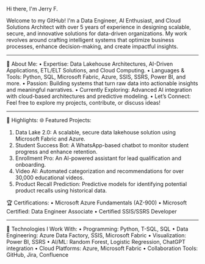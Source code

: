Hi there, I'm Jerry F. 

Welcome to my GitHub! I'm a Data Engineer, AI Enthusiast, and Cloud Solutions Architect with over 5 years of experience in designing scalable, secure, and innovative solutions for data-driven organizations. My work revolves around crafting intelligent systems that optimize business processes, enhance decision-making, and create impactful insights.
________________________________________
🚀 About Me:
•	 Expertise: Data Lakehouse Architectures, AI-Driven Applications, ETL/ELT Solutions, and Cloud Computing.
•	 Languages & Tools: Python, SQL, Microsoft Fabric, Azure, SSIS, SSRS, Power BI, and more.
•	 Passion: Building systems that turn raw data into actionable insights and meaningful narratives.
•	 Currently Exploring: Advanced AI integration with cloud-based architectures and predictive modeling.
•	 Let’s Connect: Feel free to explore my projects, contribute, or discuss ideas!
________________________________________
📌 Highlights:
🌐 Featured Projects:
1.	Data Lake 2.0: A scalable, secure data lakehouse solution using Microsoft Fabric and Azure.
2.	Student Success Bot: A WhatsApp-based chatbot to monitor student progress and enhance retention.
3.	Enrollment Pro: An AI-powered assistant for lead qualification and onboarding.
4.	Video AI: Automated categorization and recommendations for over 30,000 educational videos.
5.	Product Recall Prediction: Predictive models for identifying potential product recalls using historical data.

🏆 Certifications:
•	Microsoft Azure Fundamentals (AZ-900)
•	Microsoft Certified: Data Engineer Associate
•	Certified SSIS/SSRS Developer
________________________________________
🔧 Technologies I Work With:
•	Programming: Python, T-SQL, SQL
•	Data Engineering: Azure Data Factory, SSIS, Microsoft Fabric
•	Visualization: Power BI, SSRS
•	AI/ML: Random Forest, Logistic Regression, ChatGPT integration
•	Cloud Platforms: Azure, Microsoft Fabric
•	Collaboration Tools: GitHub, Jira, Confluence
